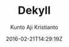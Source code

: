 ---
title: "Dekyll"
github: https://github.com/kuntoaji/dekyll
demo: https://www.kaklabs.com
author: Kunto Aji Kristianto

ssg:
  - Jekyll
cms:
  - No Cms
date: 2016-02-21T14:29:19Z
github_branch: master
---